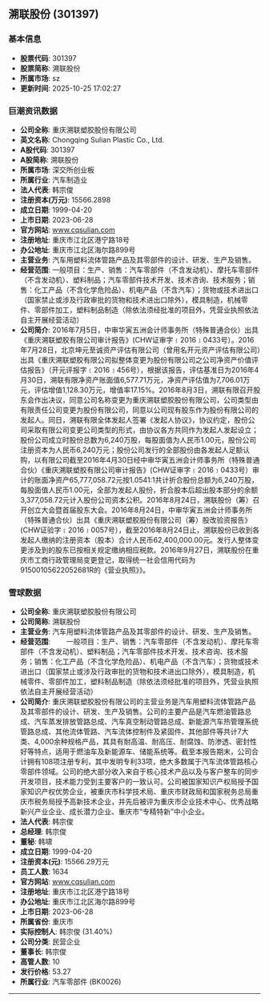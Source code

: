 ## 溯联股份 (301397)

### 基本信息

- **股票代码**: 301397
- **股票简称**: 溯联股份
- **所属市场**: sz
- **更新时间**: 2025-10-25 17:02:27

### 巨潮资讯数据

- **公司全称**: 重庆溯联塑胶股份有限公司
- **英文名称**: Chongqing Sulian Plastic Co., Ltd.
- **A股代码**: 301397
- **A股简称**: 溯联股份
- **所属市场**: 深交所创业板
- **所属行业**: 汽车制造业
- **法人代表**: 韩宗俊
- **注册资本(万元)**: 15566.2898
- **成立日期**: 1999-04-20
- **上市日期**: 2023-06-28
- **官方网站**: www.cqsulian.com
- **注册地址**: 重庆市江北区港宁路18号
- **办公地址**: 重庆市江北区海尔路899号
- **主营业务**: 汽车用塑料流体管路产品及其零部件的设计、研发、生产及销售。
- **经营范围**: 一般项目：生产、销售：汽车零部件（不含发动机）、摩托车零部件（不含发动机）、塑料制品；汽车零部件技术开发、技术咨询、技术服务；销售：化工产品（不含化学危险品）、机电产品（不含汽车）；货物或技术进出口（国家禁止或涉及行政审批的货物和技术进出口除外），模具制造，机械零件、零部件加工，塑料制品制造（除依法须经批准的项目外，凭营业执照依法自主开展经营活动）
- **公司简介**: 2016年7月5日，中审华寅五洲会计师事务所（特殊普通合伙）出具《重庆溯联塑胶有限公司审计报告》(CHW证审字﹝2016﹞0433号）。2016年7月28日，北京坤元至诚资产评估有限公司（曾用名开元资产评估有限公司）出具《重庆溯联塑胶有限公司拟整体变更为股份有限公司之公司净资产价值评估报告》（开元评报字﹝2016﹞456号），根据该报告，评估基准日为2016年4月30日，溯联有限净资产账面值6,577.71万元，净资产评估值为7,706.01万元，评估增值1,128.30万元，增值率17.15%。2016年8月3日，溯联有限召开股东会作出决议，同意公司名称变更为重庆溯联塑胶股份有限公司，公司类型由有限责任公司变更为股份有限公司，同意以公司现有股东作为股份有限公司的发起人。同日，溯联有限全体发起人签署《发起人协议》，协议约定，股份公司采取有限公司变更公司类型的形式，由协议各方共同作为发起人发起设立；股份公司成立时股份总数为6,240万股，每股面值为人民币1.00元，股份公司注册资本为人民币6,240万元；股份公司发行的全部股份由各发起人足额认购，以有限公司截至2016年4月30日经中审华寅五洲会计师事务所（特殊普通合伙）《重庆溯联塑胶有限公司审计报告》(CHW证审字﹝2016﹞0433号）审计的账面净资产65,777,058.72元按1.0541:1共计折合股份总额为6,240万股，每股面值人民币1.00元，全部为发起人股份，折合股本后超出股本部分的余额3,377,058.72元计入股份公司资本公积。2016年8月24日，溯联股份（筹）召开创立大会暨首届股东大会。2016年8月24日，中审华寅五洲会计师事务所（特殊普通合伙）出具《重庆溯联塑胶股份有限公司（筹）股改验资报告》(CHW证验字﹝2016﹞0057号），截至2016年8月24日止，溯联股份已收到各发起人缴纳的注册资本（股本）合计人民币62,400,000.00元。发行人整体变更涉及到的股东已按相关规定缴纳相应税款。2016年9月27日，溯联股份在重庆市工商行政管理局变更登记，取得统一社会信用代码为91500105622052681R的《营业执照》》。

### 雪球数据

- **公司全称**: 重庆溯联塑胶股份有限公司
- **公司简称**: 溯联股份
- **主营业务**: 汽车用塑料流体管路产品及其零部件的设计、研发、生产及销售。
- **经营范围**: 　　一般项目：生产、销售：汽车零部件（不含发动机）、摩托车零部件（不含发动机）、塑料制品；汽车零部件技术开发、技术咨询、技术服务；销售：化工产品（不含化学危险品）、机电产品（不含汽车）；货物或技术进出口（国家禁止或涉及行政审批的货物和技术进出口除外），模具制造，机械零件、零部件加工，塑料制品制造（除依法须经批准的项目外，凭营业执照依法自主开展经营活动）
- **公司简介**: 重庆溯联塑胶股份有限公司的主营业务是汽车用塑料流体管路产品及其零部件的设计、研发、生产及销售。公司的主要产品是汽车燃油管路总成、汽车蒸发排放管路总成、汽车真空制动管路总成、新能源汽车热管理系统管路总成、其他流体管路、汽车流体控制件及紧固件、其他部件等共计7大类、4,000余种规格产品，其具有耐高温、耐高压、耐腐蚀、防渗透、密封性好等特点，适用于燃油车及新能源车、储能系统等。截至本报告期末，公司合计拥有108项注册专利，其中发明专利33项，绝大多数属于汽车流体管路核心零部件领域。公司的绝大部分收入来自于核心技术产品以及与客户整车的同步开发项目，技术能力受到主要客户的一致认可。公司被国家知识产权局授予国家知识产权优势企业，被重庆市科学技术局、重庆市财政局和国家税务总局重庆市税务局授予高新技术企业，并先后被评为重庆市企业技术中心、优秀战略新兴产业企业、成长潜力企业、重庆市“专精特新”中小企业。
- **法人代表**: 韩宗俊
- **总经理**: 韩宗俊
- **董秘**: 韩啸
- **成立日期**: 1999-04-20
- **注册资本(元)**: 15566.29万元
- **员工人数**: 1634
- **官方网站**: www.cqsulian.com
- **注册地址**: 重庆市江北区港宁路18号
- **办公地址**: 重庆市江北区海尔路899号
- **上市日期**: 2023-06-28
- **所属省份**: 重庆市
- **实际控制人**: 韩宗俊 (31.40%)
- **公司分类**: 民营企业
- **董事长**: 韩宗俊
- **高管人数**: 10
- **发行价格**: 53.27
- **所属行业**: 汽车零部件 (BK0026)

---